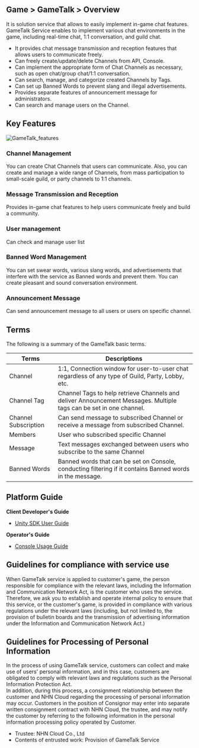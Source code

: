 ## Game > GameTalk > Overview

It is solution service that allows to easily implement in-game chat features. GameTalk Service enables to implement various chat environments in the game, including real-time chat, 1:1 conversation, and guild chat.

* It provides chat message transmission and reception features that allows users to communicate freely.
* Can freely create/update/delete Channels from API, Console.
* Can implement the appropriate form of Chat Channels as necessary, such as open chat/group chat/1:1 conversation.
* Can search, manage, and categorize created Channels by Tags.
* Can set up Banned Words to prevent slang and illegal advertisements.
* Provides separate features of announcement message for administrators.
* Can search and manage users on the Channel.

## Key Features

![GameTalk_features](http://static.toastoven.net/prod_gametalk/gametalk_overview_01.png)

### Channel Management 

You can create Chat Channels that users can communicate. Also, you can create and manage a wide range of Channels, from mass participation to small-scale guild, or party channels to 1:1 channels.

### Message Transmission and Reception

Provides in-game chat features to help users communicate freely and build a community.

### User management

Can check and manage user list 

### Banned Word Management

You can set swear words, various slang words, and advertisements that interfere with the service as Banned words and prevent them. You can create pleasant and sound conversation environment.

### Announcement Message

Can send announcement message to all users or users on specific channel.

## Terms

The following is a summary of the GameTalk basic terms.

| Terms      | Descriptions                                       |
| ------- | ---------------------------------------- |
| Channel  | 1:1, Connection window for user-to-user chat regardless of any type of Guild, Party, Lobby, etc.    |
| Channel Tag  | Channel Tags to help retrieve Channels and deliver Announcement Messages. Multiple tags can be set in one channel.    |
| Channel Subscription    | Can send message to subscribed Channel or receive a message from subscribed Channel.     |
| Members    | User who subscribed specific Channel  |
| Message  | Text messages exchanged between users who subscribe to the same Channel  |
| Banned Words | Banned words that can be set on Console, conducting filtering if it contains Banned words in the message.           |


## Platform Guide

**Client Developer's Guide**

* [Unity SDK User Guide](./unity-guide)

**Operator's Guide**

* [Console Usage Guide](./console-user-guide)

## Guidelines for compliance with service use

When GameTalk service is applied to customer's game, the person responsible for compliance with the relevant laws, including the Information and Communication Network Act, is the customer who uses the service. Therefore, we ask you to establish and operate internal policy to ensure that this service, or the customer's game, is provided in compliance with various regulations under the relevant laws (including, but not limited to, the provision of bulletin boards and the transmission of advertising information under the Information and Communication Network Act.)

## Guidelines for Processing of Personal Information

In the process of using GameTalk service, customers can collect and make use of users' personal information, and in this case, customers are obligated to comply with relevant laws and regulations such as the Personal Information Protection Act.<br>
In addition, during this process, a consignment relationship between the customer and NHN Cloud regarding the processing of personal information may occur. Customers in the position of Consignor may enter into separate written consignment contract with NHN Cloud, the trustee, and may notify the customer by referring to the following information in the personal information processing policy operated by Customer.

* Trustee: NHN Cloud Co., Ltd
* Contents of entrusted work: Provision of GameTalk Service 
